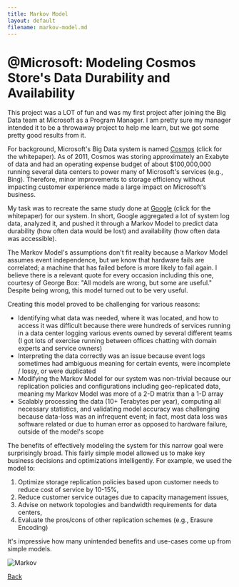 ```yaml
---
title: Markov Model
layout: default
filename: markov-model.md
--- 
```


# @Microsoft: Modeling Cosmos Store's Data Durability and Availability 

This project was a LOT of fun and was my first project after joining the Big Data team at Microsoft as a Program Manager. I am pretty sure my manager intended it to be a throwaway project to help me learn, but we got some pretty good results from it.

For background, Microsoft's Big Data system is named [Cosmos](http://vldb.org/pvldb/vol14/p3148-jindal.pdf) (click for the whitepaper). As of 2011, Cosmos was storing approximately an Exabyte of data and had an operating expense budget of about $100,000,000 running several data centers to power many of Microsoft's services (e.g., Bing). Therefore, minor improvements to storage efficiency without impacting customer experience made a large impact on Microsoft's business.

My task was to recreate the same study done at [Google](https://storage.googleapis.com/pub-tools-public-publication-data/pdf/36737.pdf) (click for the whitepaper) for our system. In short, Google aggregated a lot of system log data, analyzed it, and pushed it through a Markov Model to predict data durability (how often data would be lost) and availability (how often data was accessible).

The Markov Model's assumptions don't fit reality because a Markov Model assumes event independence, but we know that hardware fails are correlated; a machine that has failed before is more likely to fail again. I believe there is a relevant quote for every occasion including this one, courtesy of George Box: "All models are wrong, but some are useful." Despite being wrong, this model turned out to be very useful.

Creating this model proved to be challenging for various reasons:

* Identifying what data was needed, where it was located, and how to access it was difficult because there were hundreds of services running in a data center logging various events owned by several different teams (I got lots of exercise running between offices chatting with domain experts and service owners)
* Interpreting the data correctly was an issue because event logs sometimes had ambiguous meaning for certain events, were incomplete / lossy, or were duplicated
* Modifying the Markov Model for our system was non-trivial because our replication policies and configurations including geo-replicated data, meaning my Markov Model was more of a 2-D matrix than a 1-D array
* Scalably processing the data (10+ Terabytes per year), computing all necessary statistics, and validating model accuracy was challenging because data-loss was an infrequent event; in fact, most data loss was software related or due to human error as opposed to hardware failure, outside of the model's scope

The benefits of effectively modeling the system for this narrow goal were surprisingly broad. This fairly simple model allowed us to make key business decisions and optimizations intelligently. For example, we used the model to:

1. Optimize storage replication policies based upon customer needs to reduce cost of service by 10-15%,
2. Reduce customer service outages due to capacity management issues,
3. Advise on network topologies and bandwidth requirements for data centers,
4. Evaluate the pros/cons of other replication schemes (e.g., Erasure Encoding)

It's impressive how many unintended benefits and use-cases come up from simple models.

![Markov](https://github.com/RicardoFrankBarrera/Professional-Portfolio/blob/main/Project%20one-pagers/01%20Storage%20Markov%20Model.jpg?raw=true)

[Back](./)
